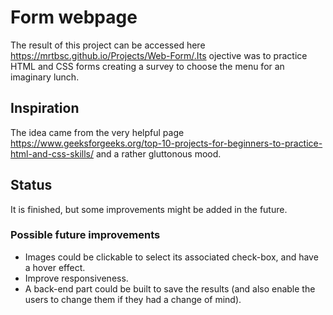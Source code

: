# Form webpage
The result of this project can be accessed here https://mrtbsc.github.io/Projects/Web-Form/.Its ojective was to practice HTML and CSS forms creating a survey to choose the menu for an imaginary lunch.

## Inspiration
The idea came from the very helpful page https://www.geeksforgeeks.org/top-10-projects-for-beginners-to-practice-html-and-css-skills/ and a rather gluttonous mood.

## Status
It is finished, but some improvements might be added in the future.

### Possible future improvements
- Images could be clickable to select its associated check-box, and have a hover effect.
- Improve responsiveness.
- A back-end part could be built to save the results (and also enable the users to change them if they had a change of mind).

